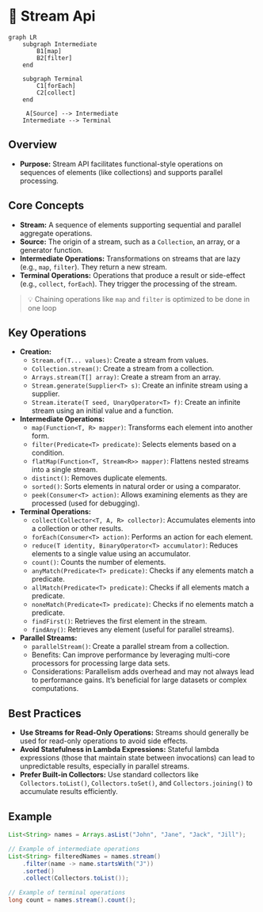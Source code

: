 # 🚀 Stream Api


```mermaid
graph LR
    subgraph Intermediate
        B1[map]
        B2[filter]
    end

    subgraph Terminal
        C1[forEach]
        C2[collect]
    end

     A[Source] --> Intermediate
    Intermediate --> Terminal
```


## Overview

- **Purpose:** Stream API facilitates functional-style operations on sequences of elements (like collections) and supports parallel processing.

## Core Concepts

- **Stream:** A sequence of elements supporting sequential and parallel aggregate operations.
- **Source:** The origin of a stream, such as a `Collection`, an array, or a generator function.
- **Intermediate Operations:** Transformations on streams that are lazy (e.g., `map`, `filter`). They return a new stream.
- **Terminal Operations:** Operations that produce a result or side-effect (e.g., `collect`, `forEach`). They trigger the processing of the stream.

> 💡 Chaining operations like `map` and `filter` is optimized to be done in one loop


## Key Operations

- **Creation:**
	- `Stream.of(T... values)`: Create a stream from values.
	- `Collection.stream()`: Create a stream from a collection.
	- `Arrays.stream(T[] array)`: Create a stream from an array.
	- `Stream.generate(Supplier<T> s)`: Create an infinite stream using a supplier.
	- `Stream.iterate(T seed, UnaryOperator<T> f)`: Create an infinite stream using an initial value and a function.
- **Intermediate Operations:**
	- `map(Function<T, R> mapper)`: Transforms each element into another form.
	- `filter(Predicate<T> predicate)`: Selects elements based on a condition.
	- `flatMap(Function<T, Stream<R>> mapper)`: Flattens nested streams into a single stream.
	- `distinct()`: Removes duplicate elements.
	- `sorted()`: Sorts elements in natural order or using a comparator.
	- `peek(Consumer<T> action)`: Allows examining elements as they are processed (used for debugging).
- **Terminal Operations:**
	- `collect(Collector<T, A, R> collector)`: Accumulates elements into a collection or other results.
	- `forEach(Consumer<T> action)`: Performs an action for each element.
	- `reduce(T identity, BinaryOperator<T> accumulator)`: Reduces elements to a single value using an accumulator.
	- `count()`: Counts the number of elements.
	- `anyMatch(Predicate<T> predicate)`: Checks if any elements match a predicate.
	- `allMatch(Predicate<T> predicate)`: Checks if all elements match a predicate.
	- `noneMatch(Predicate<T> predicate)`: Checks if no elements match a predicate.
	- `findFirst()`: Retrieves the first element in the stream.
	- `findAny()`: Retrieves any element (useful for parallel streams).
- **Parallel Streams:**
	- `parallelStream()`: Create a parallel stream from a collection.
	- Benefits: Can improve performance by leveraging multi-core processors for processing large data sets.
	- Considerations: Parallelism adds overhead and may not always lead to performance gains. It’s beneficial for large datasets or complex computations.

## Best Practices

- **Use Streams for Read-Only Operations:** Streams should generally be used for read-only operations to avoid side effects.
- **Avoid Statefulness in Lambda Expressions:** Stateful lambda expressions (those that maintain state between invocations) can lead to unpredictable results, especially in parallel streams.
- **Prefer Built-in Collectors:** Use standard collectors like `Collectors.toList()`, `Collectors.toSet()`, and `Collectors.joining()` to accumulate results efficiently.

## Example


```java
List<String> names = Arrays.asList("John", "Jane", "Jack", "Jill");

// Example of intermediate operations
List<String> filteredNames = names.stream()
    .filter(name -> name.startsWith("J"))
    .sorted()
    .collect(Collectors.toList());

// Example of terminal operations
long count = names.stream().count();
```

